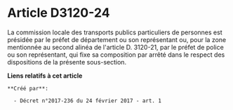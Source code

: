# Article D3120-24

La commission locale des transports publics particuliers de personnes est présidée par le préfet de département ou son
représentant ou, pour la zone mentionnée au second alinéa de l'article D. 3120-21, par le préfet de police ou son
représentant, qui fixe sa composition par arrêté dans le respect des dispositions de la présente sous-section.

**Liens relatifs à cet article**

	**Créé par**:

	  - Décret n°2017-236 du 24 février 2017 - art. 1
